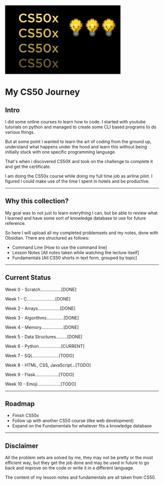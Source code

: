 ![image info](cs50Logo.png)
# My CS50 Journey
## Intro
I did some online courses to learn how to code. I started with youtube tutorials on python and managed to create some CLI based programs to do various things.

But at some point I wanted to learn the art of coding from the ground up, understand what happens under the hood and learn this without being initially stuck with one specific programming language.

That's when i discovered CS50X and took on the challenge to complete it and get the certificate.

I am doing the CS50x course while doing my full time job as airline pilot. I figured I could make use of the time I spent in hotels and be productive.
***
## Why this collection?
My goal was to not just to learn everything I can, but be able to review what I learned and have some sort of knowledge database to use for future reference.

So here I will upload all my completed problemsets and my notes, done with Obsidian. There are structured as follows:
- Command Line [How to use the command line]
- Lesson Notes [All notes taken while watching the lecture itself]
- Fundamentals [All CS50 shorts in text form, grouped by topic]
***
## Current Status
Week  0 - Scratch.................[DONE]

Week  1 - C.......................[DONE]

Week  2 - Arrays..................[DONE]

Week  3 - Algorithms..............[DONE]

Week  4 - Memory..................[DONE]

Week  5 - Data Structures.........[DONE]

Week  6 - Python..................[CURRENT]

Week  7 - SQL.....................[TODO]

Week  8 - HTML, CSS, JavaScript...[TODO]

Week  9 - Flask...................[TODO]

Week 10 - Emoji...................[TODO]
***
## Roadmap
- Finish CS50x
- Follow up with another CS50 course (like web development)
- Expand on the Fundamentals for whatever fits a knowledge database
***
## Disclaimer
All the problem sets are solved by me, they may not be pretty or the most efficient way, but they get the job done and may be used in future to go back and improve on the code or write it in a different language.

The content of my lesson notes and fundamentals are all taken from CS50.
